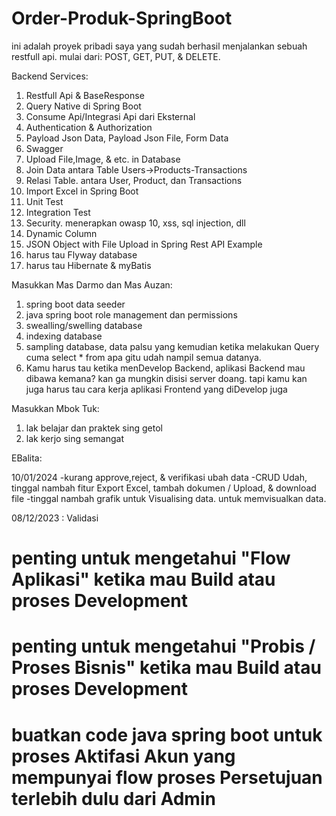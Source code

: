 # Order-Produk-SpringBoot

ini adalah proyek pribadi saya yang sudah berhasil menjalankan sebuah restfull api. 
mulai dari: POST, GET, PUT, & DELETE.

Backend Services:
1. Restfull Api & BaseResponse               
2. Query Native di Spring Boot
3. Consume Api/Integrasi Api dari Eksternal
4. Authentication & Authorization
5. Payload Json Data, Payload Json File, Form Data
6. Swagger
7. Upload File,Image, & etc. in Database
8. Join Data antara Table Users->Products-Transactions
9. Relasi Table. antara User, Product, dan Transactions
10. Import Excel in Spring Boot
11. Unit Test
12. Integration Test
13. Security. menerapkan owasp 10, xss, sql injection, dll
14. Dynamic Column
15. JSON Object with File Upload in Spring Rest API Example
16. harus tau Flyway database
17. harus tau Hibernate & myBatis


Masukkan Mas Darmo dan Mas Auzan:
1. spring boot data seeder
2. java spring boot role management dan permissions
3. swealling/swelling database
4. indexing database
5. sampling database, data palsu yang kemudian ketika melakukan Query cuma select * from apa gitu udah nampil semua datanya.
6. Kamu harus tau ketika menDevelop Backend, aplikasi Backend mau dibawa kemana? kan ga mungkin disisi server doang. tapi kamu kan juga harus tau cara kerja aplikasi Frontend yang diDevelop juga

Masukkan Mbok Tuk:
1. lak belajar dan praktek sing getol
2. lak kerjo sing semangat

   


EBalita:

10/01/2024
-kurang approve,reject, & verifikasi ubah data
-CRUD Udah, tinggal nambah fitur Export Excel, tambah dokumen / Upload, & download file
-tinggal nambah grafik untuk Visualising data. untuk memvisualkan data.

08/12/2023 : Validasi 



# penting untuk mengetahui "Flow Aplikasi" ketika mau Build atau proses Development
# penting untuk mengetahui "Probis / Proses Bisnis" ketika mau Build atau proses Development
# buatkan code java spring boot untuk proses Aktifasi Akun yang mempunyai flow proses Persetujuan terlebih dulu dari Admin






    
    
